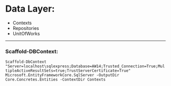 ﻿# Data Layer:
- Contexts
- Repositories
- UnitOfWorks

---
### Scaffold-DBContext:
`Scaffold-DbContext "Server=localhost\sqlexpress;Database=AW14;Trusted_Connection=True;MultipleActiveResultSets=true;TrustServerCertificate=True" Microsoft.EntityFrameworkCore.SqlServer -OutputDir Core.Concretes.Entities -ContextDir Contexts`

